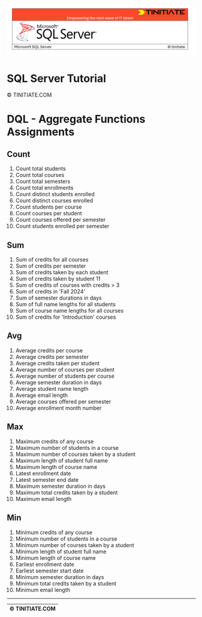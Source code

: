 ![SQL Server Tinitiate Image](../../../sqlserver-sql/sqlserver.png)

# SQL Server Tutorial

&copy; TINITIATE.COM

# DQL - Aggregate Functions Assignments

## Count
1. Count total students
2. Count total courses
3. Count total semesters
4. Count total enrollments
5. Count distinct students enrolled
6. Count distinct courses enrolled
7. Count students per course
8. Count courses per student
9. Count courses offered per semester
10. Count students enrolled per semester

## Sum
1. Sum of credits for all courses
2. Sum of credits per semester
3. Sum of credits taken by each student
4. Sum of credits taken by student 11
5. Sum of credits of courses with credits > 3
6. Sum of credits in 'Fall 2024'
7. Sum of semester durations in days
8. Sum of full name lengths for all students
9. Sum of course name lengths for all courses
10. Sum of credits for 'Introduction' courses

## Avg
1. Average credits per course
2. Average credits per semester
3. Average credits taken per student
4. Average number of courses per student
5. Average number of students per course
6. Average semester duration in days
7. Average student name length
8. Average email length
9. Average courses offered per semester
10. Average enrollment month number

## Max
1. Maximum credits of any course
2. Maximum number of students in a course
3. Maximum number of courses taken by a student
4. Maximum length of student full name
5. Maximum length of course name
6. Latest enrollment date
7. Latest semester end date
8. Maximum semester duration in days
9. Maximum total credits taken by a student
10. Maximum email length

## Min
1. Minimum credits of any course
2. Minimum number of students in a course
3. Minimum number of courses taken by a student
4. Minimum length of student full name
5. Minimum length of course name
6. Earliest enrollment date
7. Earliest semester start date
8. Minimum semester duration in days
9. Minimum total credits taken by a student
10. Minimum email length

***
| &copy; TINITIATE.COM |
|----------------------|
